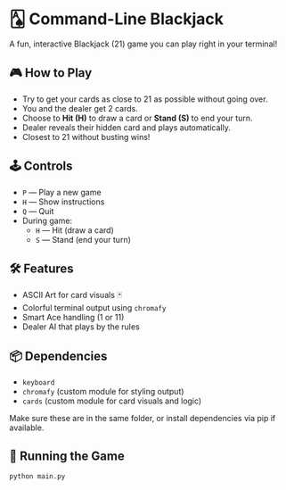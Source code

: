 # 🂡 Command-Line Blackjack

A fun, interactive Blackjack (21) game you can play right in your terminal!

## 🎮 How to Play
- Try to get your cards as close to 21 as possible without going over.
- You and the dealer get 2 cards.
- Choose to **Hit (H)** to draw a card or **Stand (S)** to end your turn.
- Dealer reveals their hidden card and plays automatically.
- Closest to 21 without busting wins!

## 🕹️ Controls
- `P` — Play a new game
- `H` — Show instructions
- `Q` — Quit
- During game:
  - `H` — Hit (draw a card)
  - `S` — Stand (end your turn)

## 🛠️ Features
- ASCII Art for card visuals 🃏
- Colorful terminal output using `chromafy`
- Smart Ace handling (1 or 11)
- Dealer AI that plays by the rules

## 📦 Dependencies
- `keyboard`
- `chromafy` (custom module for styling output)
- `cards` (custom module for card visuals and logic)

Make sure these are in the same folder, or install dependencies via pip if available.

## 🚀 Running the Game
```bash
python main.py
